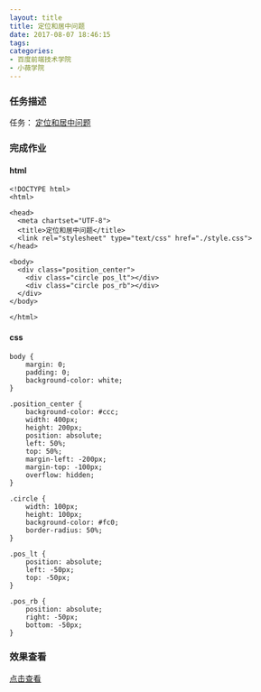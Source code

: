 ```yaml
---
layout: title
title: 定位和居中问题
date: 2017-08-07 18:46:15
tags:
categories:
- 百度前端技术学院
- 小薇学院
---
```


### 任务描述
任务： [定位和居中问题](http://ife.baidu.com/course/detail/id/95)

### 完成作业
<!--more-->
#### html
```
<!DOCTYPE html>
<html>

<head>
  <meta chartset="UTF-8">
  <title>定位和居中问题</title>
  <link rel="stylesheet" type="text/css" href="./style.css">
</head>

<body>
  <div class="position_center">
    <div class="circle pos_lt"></div>
    <div class="circle pos_rb"></div>
  </div>
</body>

</html>
```
#### css
```
body {
    margin: 0;
    padding: 0;
    background-color: white;
}

.position_center {
    background-color: #ccc;
    width: 400px;
    height: 200px;
    position: absolute;
    left: 50%;
    top: 50%;
    margin-left: -200px;
    margin-top: -100px;
    overflow: hidden;
}

.circle {
    width: 100px;
    height: 100px;
    background-color: #fc0;
    border-radius: 50%;
}

.pos_lt {
    position: absolute;
    left: -50px;
    top: -50px;
}

.pos_rb {
    position: absolute;
    right: -50px;
    bottom: -50px;
}

```

### 效果查看
[点击查看](/task/定位和居中问题/index.html)